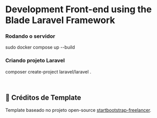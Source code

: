 # Development Front-end using the Blade Laravel Framework

### Rodando o servidor
sudo docker compose up --build

### Criando projeto Laravel
composer create-project laravel/laravel .

<br>

<a id="creditos"></a>

## 💜 Créditos de Template

Template baseado no projeto open-source [startbootstrap-freelancer](https://github.com/startbootstrap/startbootstrap-freelancer).
